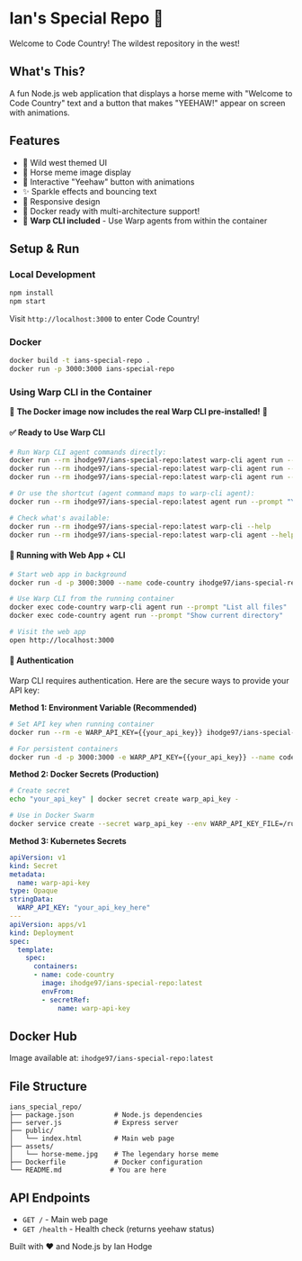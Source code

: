 # Ian's Special Repo 🤠

Welcome to Code Country! The wildest repository in the west!

## What's This?

A fun Node.js web application that displays a horse meme with "Welcome to Code Country" text and a button that makes "YEEHAW!" appear on screen with animations.

## Features

- 🤠 Wild west themed UI
- 🐎 Horse meme image display
- 🎉 Interactive "Yeehaw" button with animations
- ✨ Sparkle effects and bouncing text
- 📱 Responsive design
- 🚀 Docker ready with multi-architecture support!
- 🔧 **Warp CLI included** - Use Warp agents from within the container

## Setup & Run

### Local Development
```bash
npm install
npm start
```

Visit `http://localhost:3000` to enter Code Country!

### Docker
```bash
docker build -t ians-special-repo .
docker run -p 3000:3000 ians-special-repo
```

### Using Warp CLI in the Container
🎉 **The Docker image now includes the real Warp CLI pre-installed!** 🎉

#### ✅ Ready to Use Warp CLI
```bash
# Run Warp CLI agent commands directly:
docker run --rm ihodge97/ians-special-repo:latest warp-cli agent run --prompt "List files in current directory"
docker run --rm ihodge97/ians-special-repo:latest warp-cli agent run --prompt "Show me the current directory"
docker run --rm ihodge97/ians-special-repo:latest warp-cli agent run --prompt "Create a new file called test.txt"

# Or use the shortcut (agent command maps to warp-cli agent):
docker run --rm ihodge97/ians-special-repo:latest agent run --prompt "Your command here"

# Check what's available:
docker run --rm ihodge97/ians-special-repo:latest warp-cli --help
docker run --rm ihodge97/ians-special-repo:latest warp-cli agent --help
```

#### 🚀 Running with Web App + CLI
```bash
# Start web app in background
docker run -d -p 3000:3000 --name code-country ihodge97/ians-special-repo:latest

# Use Warp CLI from the running container
docker exec code-country warp-cli agent run --prompt "List all files"
docker exec code-country agent run --prompt "Show current directory"

# Visit the web app
open http://localhost:3000
```

#### 🔑 Authentication
Warp CLI requires authentication. Here are the secure ways to provide your API key:

**Method 1: Environment Variable (Recommended)**
```bash
# Set API key when running container
docker run --rm -e WARP_API_KEY={{your_api_key}} ihodge97/ians-special-repo:latest agent run --prompt "Your command"

# For persistent containers
docker run -d -p 3000:3000 -e WARP_API_KEY={{your_api_key}} --name code-country ihodge97/ians-special-repo:latest
```

**Method 2: Docker Secrets (Production)**
```bash
# Create secret
echo "your_api_key" | docker secret create warp_api_key -

# Use in Docker Swarm
docker service create --secret warp_api_key --env WARP_API_KEY_FILE=/run/secrets/warp_api_key your-image
```

**Method 3: Kubernetes Secrets**
```yaml
apiVersion: v1
kind: Secret
metadata:
  name: warp-api-key
type: Opaque
stringData:
  WARP_API_KEY: "your_api_key_here"
---
apiVersion: apps/v1
kind: Deployment
spec:
  template:
    spec:
      containers:
      - name: code-country
        image: ihodge97/ians-special-repo:latest
        envFrom:
        - secretRef:
            name: warp-api-key
```

## Docker Hub
Image available at: `ihodge97/ians-special-repo:latest`

## File Structure
```
ians_special_repo/
├── package.json          # Node.js dependencies
├── server.js             # Express server
├── public/
│   └── index.html        # Main web page
├── assets/
│   └── horse-meme.jpg    # The legendary horse meme
├── Dockerfile            # Docker configuration
└── README.md            # You are here
```

## API Endpoints

- `GET /` - Main web page
- `GET /health` - Health check (returns yeehaw status)

Built with ❤️ and Node.js by Ian Hodge